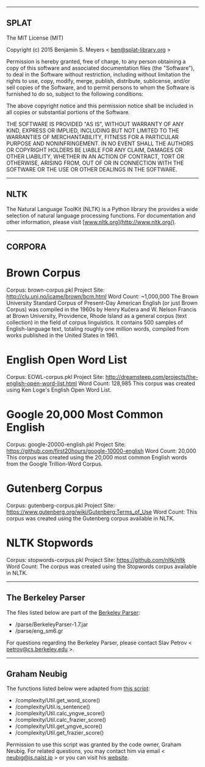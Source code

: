 - - - -
## SPLAT
The MIT License (MIT)

Copyright (c) 2015 Benjamin S. Meyers < <ben@splat-library.org> >

Permission is hereby granted, free of charge, to any person obtaining a copy
of this software and associated documentation files (the "Software"), to deal
in the Software without restriction, including without limitation the rights
to use, copy, modify, merge, publish, distribute, sublicense, and/or sell
copies of the Software, and to permit persons to whom the Software is
furnished to do so, subject to the following conditions:

The above copyright notice and this permission notice shall be included in all
copies or substantial portions of the Software.

THE SOFTWARE IS PROVIDED "AS IS", WITHOUT WARRANTY OF ANY KIND, EXPRESS OR
IMPLIED, INCLUDING BUT NOT LIMITED TO THE WARRANTIES OF MERCHANTABILITY,
FITNESS FOR A PARTICULAR PURPOSE AND NONINFRINGEMENT. IN NO EVENT SHALL THE
AUTHORS OR COPYRIGHT HOLDERS BE LIABLE FOR ANY CLAIM, DAMAGES OR OTHER
LIABILITY, WHETHER IN AN ACTION OF CONTRACT, TORT OR OTHERWISE, ARISING FROM,
OUT OF OR IN CONNECTION WITH THE SOFTWARE OR THE USE OR OTHER DEALINGS IN THE
SOFTWARE.

- - - -
## NLTK
The Natural Language ToolKit (NLTK) is a Python library the provides a wide selection of natural language processing functions.
For documentation and other information, please visit [www.nltk.org](http://www.nltk.org/).

- - - -
## CORPORA
# Brown Corpus
Corpus: brown-corpus.pkl
Project Site: <http://clu.uni.no/icame/brown/bcm.html>
Word Count: ~1,000,000
The Brown University Standard Corpus of Present-Day American English (or just Brown Corpus) was compiled in the 1960s by Henry Kučera and W. Nelson Francis at Brown University, Providence, Rhode Island as a general corpus (text collection) in the field of corpus linguistics. It contains 500 samples of English-language text, totaling roughly one million words, compiled from works published in the United States in 1961.
# English Open Word List
Corpus: EOWL-corpus.pkl
Project Site: <http://dreamsteep.com/projects/the-english-open-word-list.html>
Word Count: 128,985
This corpus was created using Ken Loge's English Open Word List.
# Google 20,000 Most Common English
Corpus: google-20000-english.pkl
Project Site: <https://github.com/first20hours/google-10000-english>
Word Count: 20,000
This corpus was created using the 20,000 most common English words from the Google Trillion-Word Corpus.
# Gutenberg Corpus
Corpus: gutenberg-corpus.pkl
Project Site: <https://www.gutenberg.org/wiki/Gutenberg:Terms_of_Use>
Word Count:
This corpus was created using the Gutenberg corpus available in NLTK.
# NLTK Stopwords
Corpus: stopwords-corpus.pkl
Project Site: <https://github.com/nltk/nltk>
Word Count:
The corpus was created using the Stopwords corpus available in NLTK.

- - - -
## The Berkeley Parser
The files listed below are part of the [Berkeley Parser](https://github.com/slavpetrov/berkeleyparser):
* /parse/BerkeleyParser-1.7.jar
* /parse/eng_sm6.gr

For questions regarding the Berkeley Parser, please contact Slav Petrov < <petrov@cs.berkeley.edu> >.

- - - -
## Graham Neubig
The functions listed below were adapted from [this script](https://github.com/neubig/util-scripts/blob/96c91e43b650136bb88bbb087edb1d31b65d389f/syntactic-complexity.py):
* /complexity/Util.get_word_score()
* /complexity/Util.is_sentence()
* /complexity/Util.calc_yngve_score()
* /complexity/Util.calc_frazier_score()
* /complexity/Util.get_yngve_score()
* /complexity/Util.get_frazier_score()

Permission to use this script was granted by the code owner, Graham Neubig. For related questions, you may contact 
him via email < <neubig@is.naist.jp> > or you can visit his [website](http://www.phontron.com/index.php).